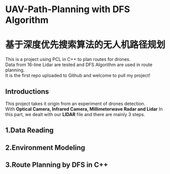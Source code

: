 # UAV-Path-Planning with DFS Algorithm
# 基于深度优先搜索算法的无人机路径规划
This is a project using PCL in C++ to plan routes for drones.  
Data from 16-line Lidar are tested and DFS Algorithm are used in route planning.  
It is the first repo uploaded to Github and welcome to pull my project!  

## Introductions
This project takes it origin from an experiment of drones detection.  
With **Optical Camera, Infrared Camera, Millimeterwave Radar and Lidar**
In this part, we dealt with our **LIDAR** file and there are mainly 3 steps.
## 1.Data Reading

## 2.Environment Modeling

## 3.Route Planning by DFS in C++

